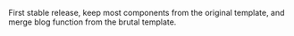 First stable release, keep most components from the original template, and merge blog function from the brutal template.
